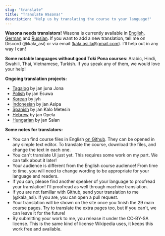 ```yaml
---
slug: "translate"
title: "Translate Wasona!"
description: "Help us by translating the course to your language!"
---
```


**Wasona needs translators!** Wasona is currently available in [English](/), [German](de) and [Russian](ru). If you want to add a new translation, tell me on Discord (@kala_asi) or via email (kala.asi.la@gmail.com). I'll help out in any way I can!

**Some notable languages without good Toki Pona courses**: Arabic, Hindi, Swahili, Thai, Vietnamese, Turkish. If you speak any of them, we would love your help!

**Ongoing translation projects:**

* [Tagalog](https://github.com/wasona/wasona/pull/8) by jan juna Jona
* [Polish](https://github.com/wasona/wasona/pull/10) by jan Esuwa
* [Korean](https://github.com/wasona/wasona/pull/11) by jyh
* [Indonesian](https://github.com/wasona/wasona/pull/12) by jan Asipa
* [Spanish](https://github.com/wasona/wasona/pull/18) by jan Kalo Metesin
* [Hebrew](https://github.com/wasona/wasona/pull/19) by jan Opela
* [Hungarian](https://github.com/wasona/wasona/pull/20) by jan Salan

**Some notes for translators:**

* You can find course files in English [on Github](https://github.com/wasona/wasona/tree/main/content/en). They can be opened in any simple text editor. To translate the course, download the files, and change the text in each one.
* You can't translate UI just yet. This requires some work on my part. We can talk about it later!
* Your audience is different from the English course audience! From time to time, you will need to change wording to be appropriate for your language and readers.
* If you can, please find another speaker of your language to proofread your translation! I'll proofread as well through machine translation.
* If you are not familiar with Github, send your translation to me (@kala_asi). If you are, you can open a pull request.
* Your translation will be shown on the site once you finish the 29 main course pages. Try to translate the extra pages too, but if you can't, we can leave it for the future!
* By submitting your work to me, you release it under the CC-BY-SA license. This is the same kind of license Wikipedia uses, it keeps this work free and available.
